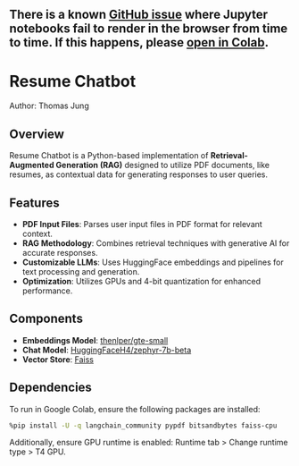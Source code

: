 ## There is a known [GitHub issue](https://github.com/orgs/community/discussions/155944) where Jupyter notebooks fail to render in the browser from time to time. If this happens, please [open in Colab](https://colab.research.google.com/github/thomas-e-jung/resume-chatbot/blob/main/resume_chatbot.ipynb).

# Resume Chatbot

Author: Thomas Jung

## Overview
Resume Chatbot is a Python-based implementation of **Retrieval-Augmented Generation (RAG)** designed to utilize PDF documents, like resumes, as contextual data for generating responses to user queries.

## Features
- **PDF Input Files**: Parses user input files in PDF format for relevant context.
- **RAG Methodology**: Combines retrieval techniques with generative AI for accurate responses.
- **Customizable LLMs**: Uses HuggingFace embeddings and pipelines for text processing and generation.
- **Optimization**: Utilizes GPUs and 4-bit quantization for enhanced performance.

## Components
- **Embeddings Model**: [thenlper/gte-small](https://huggingface.co/thenlper/gte-small)
- **Chat Model**: [HuggingFaceH4/zephyr-7b-beta](https://huggingface.co/HuggingFaceH4/zephyr-7b-beta)
- **Vector Store**: [Faiss](https://github.com/facebookresearch/faiss)

## Dependencies
To run in Google Colab, ensure the following packages are installed:
```bash
%pip install -U -q langchain_community pypdf bitsandbytes faiss-cpu
```
Additionally, ensure GPU runtime is enabled: Runtime tab > Change runtime type > T4 GPU.
